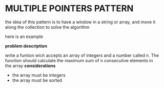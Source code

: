 # MULTIPLE POINTERS PATTERN

the idea of this pattern is to have a window in a string or array, and move it along the collection to solve the algorithm

here is an example

**problem description**

write a funtion wich accepts an array of integers and a number called n. The function should calculate the maximum sum of n consecutive elements in the array
**considerations** 

- the array must be integers
- the array must be sorted